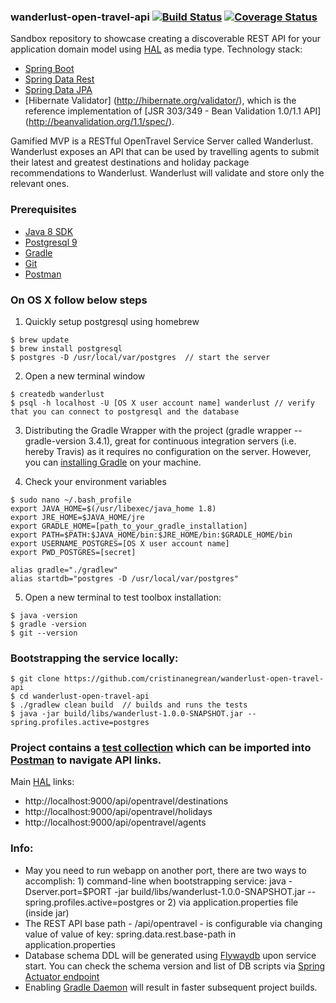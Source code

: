 ### wanderlust-open-travel-api [![Build Status](https://travis-ci.org/cristinanegrean/wanderlust-open-travel-api.svg?branch=master)](https://travis-ci.org/cristinanegrean/wanderlust-open-travel-api) [![Coverage Status](https://coveralls.io/repos/github/cristinanegrean/wanderlust-open-travel-api/badge.svg)](https://coveralls.io/github/cristinanegrean/wanderlust-open-travel-api)
Sandbox repository to showcase creating a discoverable REST API for your application domain model using [HAL](https://apigility.org/documentation/api-primer/halprimer) as media type. 
Technology stack:
* [Spring Boot](http://projects.spring.io/spring-boot/)
* [Spring Data Rest](http://projects.spring.io/spring-data-rest/) 
* [Spring Data JPA](http://projects.spring.io/spring-data-jpa/)
* [Hibernate Validator] (http://hibernate.org/validator/), which is the reference implementation of [JSR 303/349 - Bean Validation 1.0/1.1 API] (http://beanvalidation.org/1.1/spec/). 

Gamified MVP is a RESTful OpenTravel Service Server called Wanderlust. Wanderlust exposes an API that can be used by travelling agents to submit their latest and greatest destinations and holiday package recommendations to Wanderlust. Wanderlust will validate and store only the relevant ones.

### Prerequisites 
* [Java 8 SDK](http://www.oracle.com/technetwork/java/javase/downloads/jdk8-downloads-2133151.html)
* [Postgresql 9](https://www.postgresql.org/)
* [Gradle](https://gradle.org/)
* [Git](https://git-scm.com/downloads)
* [Postman](https://www.getpostman.com/)

### On OS X follow below steps 
1) Quickly setup postgresql using homebrew
```
$ brew update
$ brew install postgresql
$ postgres -D /usr/local/var/postgres  // start the server
```

2) Open a new terminal window
```
$ createdb wanderlust
$ psql -h localhost -U [OS X user account name] wanderlust // verify that you can connect to postgresql and the database
```

3) Distributing the Gradle Wrapper with the project (gradle wrapper --gradle-version 3.4.1), great for continuous integration servers (i.e. hereby Travis) as it requires no configuration on the server. 
However, you can [installing Gradle](https://gradle.org/install) on your machine.

4) Check your environment variables
```
$ sudo nano ~/.bash_profile
export JAVA_HOME=$(/usr/libexec/java_home 1.8)
export JRE_HOME=$JAVA_HOME/jre
export GRADLE_HOME=[path_to_your_gradle_installation]
export PATH=$PATH:$JAVA_HOME/bin:$JRE_HOME/bin:$GRADLE_HOME/bin
export USERNAME_POSTGRES=[OS X user account name]
export PWD_POSTGRES=[secret]

alias gradle="./gradlew" 
alias startdb="postgres -D /usr/local/var/postgres"
```

5) Open a new terminal to test toolbox installation:
```
$ java -version
$ gradle -version
$ git --version
```

### Bootstrapping the service locally:

```
$ git clone https://github.com/cristinanegrean/wanderlust-open-travel-api
$ cd wanderlust-open-travel-api
$ ./gradlew clean build  // builds and runs the tests
$ java -jar build/libs/wanderlust-1.0.0-SNAPSHOT.jar --spring.profiles.active=postgres
```

### Project contains a [test collection](https://github.com/cristinanegrean/wanderlust-open-travel-api/blob/master/Wanderlust_OpenTravelAPI_Postman_collection.json) which can be imported into [Postman](https://www.getpostman.com/) to navigate API links.
Main [HAL](https://apigility.org/documentation/api-primer/halprimer) links:
* http://localhost:9000/api/opentravel/destinations
* http://localhost:9000/api/opentravel/holidays
* http://localhost:9000/api/opentravel/agents

### Info:
* May you need to run webapp on another port, there are two ways to accomplish: 1) command-line when bootstrapping service: java -Dserver.port=$PORT -jar build/libs/wanderlust-1.0.0-SNAPSHOT.jar --spring.profiles.active=postgres or 2) via application.properties file (inside jar)
* The REST API base path - /api/opentravel - is configurable via changing value of value of key: spring.data.rest.base-path in application.properties
* Database schema DDL will be generated using [Flywaydb](https://flywaydb.org) upon service start. You can check the schema version and list of DB scripts via [Spring Actuator endpoint](http://localhost:9000/flyway)
* Enabling [Gradle Daemon](https://docs.gradle.org/current/userguide/gradle_daemon.html) will result in faster subsequent project builds.
